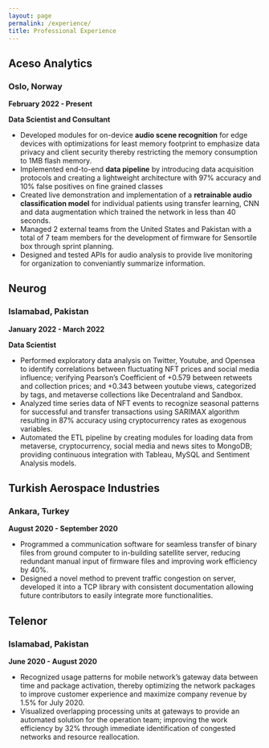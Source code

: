 ```yaml
---
layout: page
permalink: /experience/
title: Professional Experience
---
```


## Aceso Analytics
### Oslo, Norway
**February 2022 - Present**

**<span style="text-align:left;">Data Scientist and Consultant</span>**

 - Developed modules for on-device **audio scene recognition** for edge devices with optimizations for least memory footprint to emphasize data privacy and client security thereby restricting the memory consumption to 1MB flash memory.
 - Implemented end-to-end **data pipeline** by introducing data acquisition protocols and creating a lightweight architecture with 97% accuracy and 10% false positives on fine grained classes
 - Created live demonstration and implementation of a **retrainable audio classification model** for individual patients using transfer learning, CNN and data augmentation which trained the network in less than 40 seconds.
 - Managed 2 external teams from the United States and Pakistan with a total of 7 team members for the development of firmware for Sensortile box through sprint planning.
 - Designed and tested APIs for audio analysis to provide live monitoring for organization to conveniantly summarize information.


 ## Neurog
 ### Islamabad, Pakistan

 **January 2022 - March 2022**

 **<span style="text-align:left;">Data Scientist</span>**

- Performed exploratory data analysis on Twitter, Youtube, and Opensea to identify correlations between fluctuating NFT prices and social media influence; verifying Pearson’s Coefficient  of +0.579 between retweets and collection prices; and +0.343 between youtube views, categorized by tags, and metaverse collections like Decentraland and Sandbox.
- Analyzed time series data of NFT events to recognize seasonal patterns for successful and transfer transactions using SARIMAX algorithm resulting in 87% accuracy using cryptocurrency rates as exogenous variables.
- Automated the ETL pipeline by creating modules for loading data from metaverse, cryptocurrency, social media and news sites to MongoDB; providing continuous integration with Tableau, MySQL and Sentiment Analysis models.

## Turkish Aerospace Industries
### Ankara, Turkey
**August 2020 - September 2020**
- Programmed a communication software for seamless transfer of binary files from ground computer to in-building satellite server, reducing redundant manual input of firmware files and improving work efficiency by 40%.
- Designed a novel method to prevent traffic congestion on server, developed it into a TCP library with consistent documentation allowing future contributors to easily integrate more functionalities.

## Telenor
### Islamabad, Pakistan
**June 2020 - August 2020**
- Recognized usage patterns for mobile network’s gateway data between time and package activation, thereby optimizing the network packages to improve customer experience and maximize company revenue by 1.5% for July 2020.
- Visualized overlapping processing units at gateways to provide an automated solution for the operation team; improving the work efficiency by 32% through immediate identification of congested networks and resource reallocation.